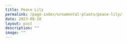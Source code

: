 ```yaml
---
title: Peace Lily
permalink: /page-index/ornamental-plants/peace-lily/
date: 2023-08-18
layout: post
description: ""
image: ""
---
```


